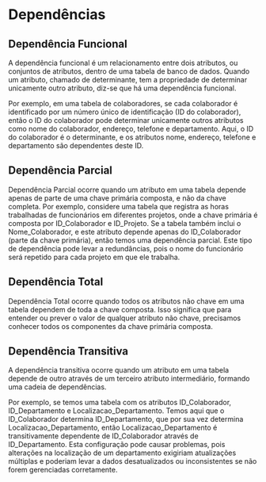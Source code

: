 # Dependências

## Dependência Funcional

A dependência funcional é um relacionamento entre dois atributos, ou conjuntos de atributos, dentro de uma tabela de banco de dados. Quando um atributo, chamado de determinante, tem a propriedade de determinar unicamente outro atributo, diz-se que há uma dependência funcional.

Por exemplo, em uma tabela de colaboradores, se cada colaborador é identificado por um número único de identificação (ID do colaborador), então o ID do colaborador pode determinar unicamente outros atributos como nome do colaborador, endereço, telefone e departamento. Aqui, o ID do colaborador é o determinante, e os atributos nome, endereço, telefone e departamento são dependentes deste ID.

## Dependência Parcial

Dependência Parcial ocorre quando um atributo em uma tabela depende apenas de parte de uma chave primária composta, e não da chave completa. Por exemplo, considere uma tabela que registra as horas trabalhadas de funcionários em diferentes projetos, onde a chave primária é composta por ID_Colaborador e ID_Projeto. Se a tabela também inclui o Nome_Colaborador, e este atributo depende apenas do ID_Colaborador (parte da chave primária), então temos uma dependência parcial. Este tipo de dependência pode levar a redundâncias, pois o nome do funcionário será repetido para cada projeto em que ele trabalha.

## Dependência Total

Dependência Total ocorre quando todos os atributos não chave em uma tabela dependem de toda a chave composta. Isso significa que para entender ou prever o valor de qualquer atributo não chave, precisamos conhecer todos os componentes da chave primária composta.

## Dependência Transitiva

A dependência transitiva ocorre quando um atributo em uma tabela depende de outro através de um terceiro atributo intermediário, formando uma cadeia de dependências.

Por exemplo, se temos uma tabela com os atributos ID_Colaborador, ID_Departamento e Localizacao_Departamento. Temos aqui que o ID_Colaborador determina ID_Departamento, que por sua vez determina Localizacao_Departamento, então Localizacao_Departamento é transitivamente dependente de ID_Colaborador através de ID_Departamento. Esta configuração pode causar problemas, pois alterações na localização de um departamento exigiriam atualizações múltiplas e poderiam levar a dados desatualizados ou inconsistentes se não forem gerenciadas corretamente.
